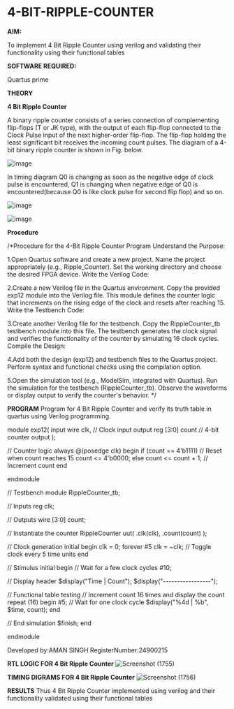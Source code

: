 # 4-BIT-RIPPLE-COUNTER

**AIM:**

To implement  4 Bit Ripple Counter using verilog and validating their functionality using their functional tables

**SOFTWARE REQUIRED:**

Quartus prime

**THEORY**

**4 Bit Ripple Counter**

A binary ripple counter consists of a series connection of complementing flip-flops (T or JK type), with the output of each flip-flop connected to the Clock Pulse input of the next higher-order flip-flop. The flip-flop holding the least significant bit receives the incoming count pulses. The diagram of a 4-bit binary ripple counter is shown in Fig. below.

![image](https://github.com/naavaneetha/4-BIT-RIPPLE-COUNTER/assets/154305477/cb4b74d4-31ab-4359-95d0-d22e67daba13)

In timing diagram Q0 is changing as soon as the negative edge of clock pulse is encountered, Q1 is changing when negative edge of Q0 is encountered(because Q0 is like clock pulse for second flip flop) and so on.

![image](https://github.com/naavaneetha/4-BIT-RIPPLE-COUNTER/assets/154305477/a573a7d6-014e-4e54-93e6-e2ac9530960b)

![image](https://github.com/naavaneetha/4-BIT-RIPPLE-COUNTER/assets/154305477/85e1958a-2fc1-49bb-9a9f-d58ccbf3663c)

**Procedure**

/*Procedure for the 4-Bit Ripple Counter Program
Understand the Purpose:

1.Open Quartus software and create a new project.
Name the project appropriately (e.g., Ripple_Counter).
Set the working directory and choose the desired FPGA device.
Write the Verilog Code:

2.Create a new Verilog file in the Quartus environment.
Copy the provided exp12 module into the Verilog file.
This module defines the counter logic that increments on the rising edge of the clock and resets after reaching 15.
Write the Testbench Code:

3.Create another Verilog file for the testbench.
Copy the RippleCounter_tb testbench module into this file.
The testbench generates the clock signal and verifies the functionality of the counter by simulating 16 clock cycles.
Compile the Design:

4.Add both the design (exp12) and testbench files to the Quartus project.
Perform syntax and functional checks using the compilation option.

5.Open the simulation tool (e.g., ModelSim, integrated with Quartus).
Run the simulation for the testbench (RippleCounter_tb).
Observe the waveforms or display output to verify the counter's behavior. */

**PROGRAM**
Program for 4 Bit Ripple Counter and verify its truth table in quartus using Verilog programming.


module exp12(
   input wire clk,  // Clock input
   output reg [3:0] count // 4-bit counter output
);

// Counter logic
always @(posedge clk) begin
   if (count == 4'b1111) // Reset when count reaches 15
       count <= 4'b0000;
   else
       count <= count + 1; // Increment count
end

endmodule

// Testbench
module RippleCounter_tb;

// Inputs
reg clk;

// Outputs
wire [3:0] count;

// Instantiate the counter
RippleCounter uut(
   .clk(clk),
   .count(count)
);

// Clock generation
initial begin
   clk = 0;
   forever #5 clk = ~clk; // Toggle clock every 5 time units
end

// Stimulus
initial begin
   // Wait for a few clock cycles
   #10;
   
   // Display header
   $display("Time | Count");
   $display("-----------------");
   
   // Functional table testing
   // Increment count 16 times and display the count
   repeat (16) begin
       #5; // Wait for one clock cycle
       $display("%4d | %b", $time, count);
   end
   
   // End simulation
   $finish;
end

endmodule

 Developed by:AMAN SINGH
 RegisterNumber:24900215


**RTL LOGIC FOR 4 Bit Ripple Counter**
![Screenshot (1755)](https://github.com/user-attachments/assets/4749db05-36a3-4115-b7e1-c1e75f3b2bc1)


**TIMING DIGRAMS FOR 4 Bit Ripple Counter**
![Screenshot (1756)](https://github.com/user-attachments/assets/f3f4ba98-cecd-4247-ba5f-18457b12e3cf)


**RESULTS**
Thus 4 Bit Ripple Counter implemented using verilog and their functionality validated using their functional tables
